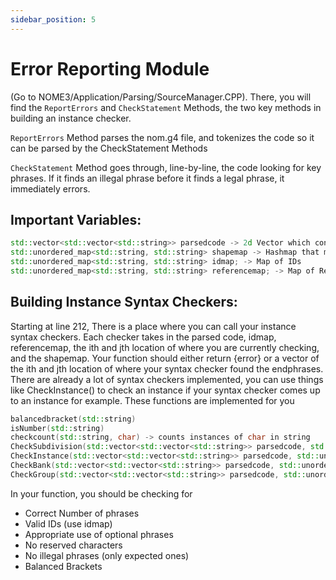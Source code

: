 ```yaml
---
sidebar_position: 5
---
```

# Error Reporting Module
(Go to NOME3/Application/Parsing/SourceManager.CPP). There, you will find the `ReportErrors` and `CheckStatement` Methods, the two key methods in building an instance checker. 

`ReportErrors` Method parses the nom.g4 file, and tokenizes the code so it can be parsed by the CheckStatement Methods

`CheckStatement` Method goes through, line-by-line, the code looking for key phrases. If it finds an illegal phrase before it finds a legal phrase, it immediately errors. 

## Important Variables: 
```c++
std::vector<std::vector<std::string>> parsedcode -> 2d Vector which contains each word for the code by line numbers. 
std::unordered_map<std::string, std::string> shapemap -> Hashmap that maps each phrase to its endphrase (circle -> endcircle) 
std::unordered_map<std::string, std::string> idmap; -> Map of IDs
std::unordered_map<std::string, std::string> referencemap; -> Map of References (store anything you have to remember other than ids) 
```

## Building Instance Syntax Checkers:

 Starting at line 212, There is a place where you can call your instance syntax checkers. Each checker takes in the parsed code, idmap, referencemap, the ith and jth location of where you are currently checking, and the shapemap. 
Your function should either return {error} or a vector of the ith and jth location of where your syntax checker found the endphrases. There are already a lot of syntax checkers implemented, you can use things like CheckInstance() to check an instance if your syntax checker comes up to an instance for example. 
These functions are implemented for you 

```c++
balancedbracket(std::string)
isNumber(std::string)
checkcount(std::string, char) -> counts instances of char in string
CheckSubdivision(std::vector<std::vector<std::string>> parsedcode, std::unordered_map<std::string, std::string> &idmap, int i, int j, std::unordered_map<std::string, std::string> shapemap)
CheckInstance(std::vector<std::vector<std::string>> parsedcode, std::unordered_map<std::string, std::string> &idmap, int i, int j, std::unordered_map<std::string, std::string> shapemap)
CheckBank(std::vector<std::vector<std::string>> parsedcode, std::unordered_map<std::string, std::string> &referencemap, std::unordered_map<std::string, std::string> &idmap, int i, int j, std::unordered_map<std::string, std::string> shapemap)
CheckGroup(std::vector<std::vector<std::string>> parsedcode, std::unordered_map<std::string, std::string> &idmap, int i, int j, std::unordered_map<std::string, std::string> shapemap)
```
 
In your function, you should be checking for 
* Correct Number of phrases
* Valid IDs (use idmap) 
* Appropriate use of optional phrases
* No reserved characters
* No illegal phrases (only expected ones)
* Balanced Brackets


